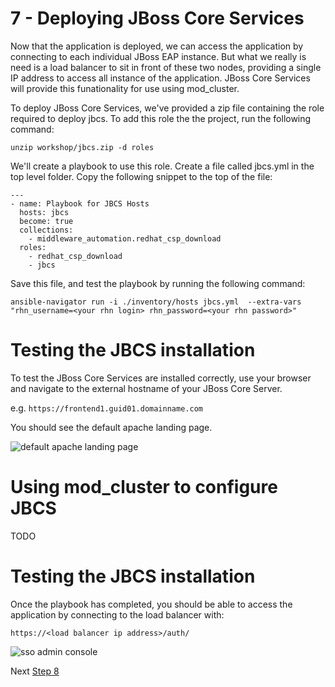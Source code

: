 # 7 - Deploying JBoss Core Services

Now that the application is deployed, we can access the application by connecting to each individual JBoss EAP instance.  But what we really is need is a load balancer to sit in front of these two nodes, providing a single IP address to access all instance of the application.  JBoss Core Services will provide this funationality for use using mod_cluster.

To deploy JBoss Core Services, we've provided a zip file containing the role required to deploy jbcs.  To add this role the the project, run the following command:

`unzip workshop/jbcs.zip -d roles`

We'll create a playbook to use this role.  Create a file called jbcs.yml in the top level folder.  Copy the following snippet to the top of the file:

```
---
- name: Playbook for JBCS Hosts
  hosts: jbcs
  become: true
  collections:
    - middleware_automation.redhat_csp_download
  roles:
    - redhat_csp_download
    - jbcs
```

Save this file, and test the playbook by running the following command:

`ansible-navigator run -i ./inventory/hosts jbcs.yml  --extra-vars "rhn_username=<your rhn login> rhn_password=<your rhn password>"`


# Testing the JBCS installation

To test the JBoss Core Services are installed correctly, use your browser and navigate to the external hostname of your JBoss Core Server.

e.g. `https://frontend1.guid01.domainname.com`

You should see the default apache landing page.

![default apache landing page](../images/apache.png)

# Using mod_cluster to configure JBCS

TODO

# Testing the JBCS installation

Once the playbook has completed, you should be able to access the application by connecting to the load balancer with:

 `https://<load balancer ip address>/auth/`

 ![sso admin console](../images/)

 Next [Step 8](./08-testing.md)